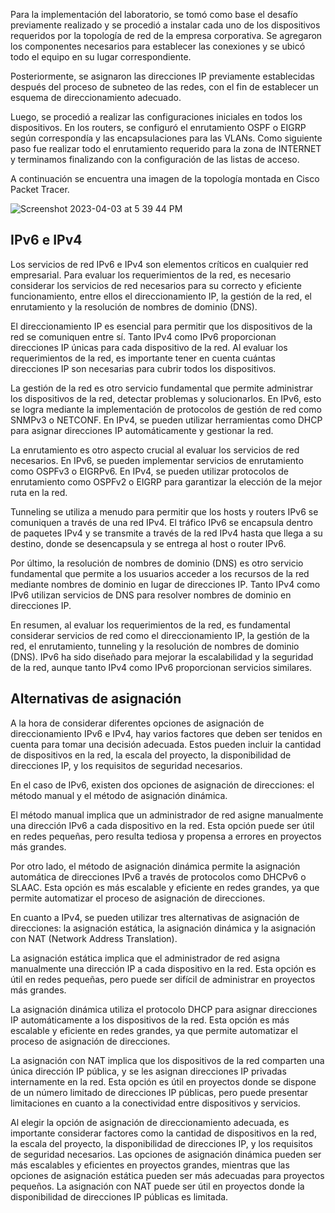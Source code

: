 Para la implementación del laboratorio, se tomó como base el desafío previamente realizado y se procedió a instalar cada uno de los dispositivos requeridos por la topología de red de la empresa corporativa. Se agregaron los componentes necesarios para establecer las conexiones y se ubicó todo el equipo en su lugar correspondiente.

Posteriormente, se asignaron las direcciones IP previamente establecidas después del proceso de subneteo de las redes, con el fin de establecer un esquema de direccionamiento adecuado.

Luego, se procedió a realizar las configuraciones iniciales en todos los dispositivos. En los routers, se configuró el enrutamiento OSPF o EIGRP según correspondía y las encapsulaciones para las VLANs. Como siguiente paso fue realizar todo el enrutamiento requerido para la zona de INTERNET y terminamos finalizando con la configuración de las listas de acceso. 

A continuación se encuentra una imagen de la topología montada en Cisco Packet Tracer.


![Screenshot 2023-04-03 at 5 39 44 PM](https://user-images.githubusercontent.com/93276000/229642187-cd5f8bf3-81f9-4fa8-a333-29b5fc9b839d.png)


## IPv6 e IPv4

Los servicios de red IPv6 e IPv4 son elementos críticos en cualquier red empresarial. Para evaluar los requerimientos de la red, es necesario considerar los servicios de red necesarios para su correcto y eficiente funcionamiento, entre ellos el direccionamiento IP, la gestión de la red, el enrutamiento y la resolución de nombres de dominio (DNS).

El direccionamiento IP es esencial para permitir que los dispositivos de la red se comuniquen entre sí. Tanto IPv4 como IPv6 proporcionan direcciones IP únicas para cada dispositivo de la red. Al evaluar los requerimientos de la red, es importante tener en cuenta cuántas direcciones IP son necesarias para cubrir todos los dispositivos.

La gestión de la red es otro servicio fundamental que permite administrar los dispositivos de la red, detectar problemas y solucionarlos. En IPv6, esto se logra mediante la implementación de protocolos de gestión de red como SNMPv3 o NETCONF. En IPv4, se pueden utilizar herramientas como DHCP para asignar direcciones IP automáticamente y gestionar la red.

La enrutamiento es otro aspecto crucial al evaluar los servicios de red necesarios. En IPv6, se pueden implementar servicios de enrutamiento como OSPFv3 o EIGRPv6. En IPv4, se pueden utilizar protocolos de enrutamiento como OSPFv2 o EIGRP para garantizar la elección de la mejor ruta en la red.

Tunneling se utiliza a menudo para permitir que los hosts y routers IPv6 se comuniquen a través de una red IPv4. El tráfico IPv6 se encapsula dentro de paquetes IPv4 y se transmite a través de la red IPv4 hasta que llega a su destino, donde se desencapsula y se entrega al host o router IPv6.

Por último, la resolución de nombres de dominio (DNS) es otro servicio fundamental que permite a los usuarios acceder a los recursos de la red mediante nombres de dominio en lugar de direcciones IP. Tanto IPv4 como IPv6 utilizan servicios de DNS para resolver nombres de dominio en direcciones IP.

En resumen, al evaluar los requerimientos de la red, es fundamental considerar servicios de red como el direccionamiento IP, la gestión de la red, el enrutamiento, tunneling y la resolución de nombres de dominio (DNS). IPv6 ha sido diseñado para mejorar la escalabilidad y la seguridad de la red, aunque tanto IPv4 como IPv6 proporcionan servicios similares.

## Alternativas de asignación

A la hora de considerar diferentes opciones de asignación de direccionamiento IPv6 e IPv4, hay varios factores que deben ser tenidos en cuenta para tomar una decisión adecuada. Estos pueden incluir la cantidad de dispositivos en la red, la escala del proyecto, la disponibilidad de direcciones IP, y los requisitos de seguridad necesarios.

En el caso de IPv6, existen dos opciones de asignación de direcciones: el método manual y el método de asignación dinámica.

El método manual implica que un administrador de red asigne manualmente una dirección IPv6 a cada dispositivo en la red. Esta opción puede ser útil en redes pequeñas, pero resulta tediosa y propensa a errores en proyectos más grandes.

Por otro lado, el método de asignación dinámica permite la asignación automática de direcciones IPv6 a través de protocolos como DHCPv6 o SLAAC. Esta opción es más escalable y eficiente en redes grandes, ya que permite automatizar el proceso de asignación de direcciones.

En cuanto a IPv4, se pueden utilizar tres alternativas de asignación de direcciones: la asignación estática, la asignación dinámica y la asignación con NAT (Network Address Translation).

La asignación estática implica que el administrador de red asigna manualmente una dirección IP a cada dispositivo en la red. Esta opción es útil en redes pequeñas, pero puede ser difícil de administrar en proyectos más grandes.

La asignación dinámica utiliza el protocolo DHCP para asignar direcciones IP automáticamente a los dispositivos de la red. Esta opción es más escalable y eficiente en redes grandes, ya que permite automatizar el proceso de asignación de direcciones.

La asignación con NAT implica que los dispositivos de la red comparten una única dirección IP pública, y se les asignan direcciones IP privadas internamente en la red. Esta opción es útil en proyectos donde se dispone de un número limitado de direcciones IP públicas, pero puede presentar limitaciones en cuanto a la conectividad entre dispositivos y servicios.

Al elegir la opción de asignación de direccionamiento adecuada, es importante considerar factores como la cantidad de dispositivos en la red, la escala del proyecto, la disponibilidad de direcciones IP, y los requisitos de seguridad necesarios. Las opciones de asignación dinámica pueden ser más escalables y eficientes en proyectos grandes, mientras que las opciones de asignación estática pueden ser más adecuadas para proyectos pequeños. La asignación con NAT puede ser útil en proyectos donde la disponibilidad de direcciones IP públicas es limitada.